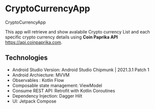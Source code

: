 # CryptoCurrencyApp
CryptoCurrencyApp

This app will retrieve and show avalabile Crypto currency List and each specific crypto currency details using __Coin Paprika API__ https://api.coinpaprika.com.

## Technologies

* Android Studio Version: Android Studio Chipmunk | 2021.3.1 Patch 1
* Android Archiecture: MVVM
* Observables : Kotlin Flow
* Composable state management: ViewModel
* Consume REST API: Retrofit with Kotlin Coroutines
* Dependency Injection: Dagger Hilt
* UI: Jetpack Compose
